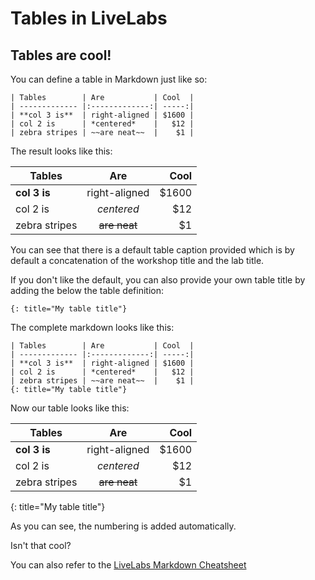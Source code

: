 # Tables in LiveLabs

## Tables are cool!

You can define a table in Markdown just like so:

```
| Tables        | Are           | Cool  |
| ------------- |:-------------:| -----:|
| **col 3 is**  | right-aligned | $1600 |
| col 2 is      | *centered*    |   $12 |
| zebra stripes | ~~are neat~~  |    $1 |
```
The result looks like this:

| Tables        | Are           | Cool  |
| ------------- |:-------------:| -----:|
| **col 3 is**  | right-aligned | $1600 |
| col 2 is      | *centered*    |   $12 |
| zebra stripes | ~~are neat~~  |    $1 |

You can see that there is a default table caption provided which is by default a concatenation of the workshop title and the lab title.

If you don't like the default, you can also provide your own table title by adding the below the table definition:

```
{: title="My table title"}
```

The complete markdown looks like this:

```
| Tables        | Are           | Cool  |
| ------------- |:-------------:| -----:|
| **col 3 is**  | right-aligned | $1600 |
| col 2 is      | *centered*    |   $12 |
| zebra stripes | ~~are neat~~  |    $1 |
{: title="My table title"}
```

Now our table looks like this:

| Tables        | Are           | Cool  |
| ------------- |:-------------:| -----:|
| **col 3 is**  | right-aligned | $1600 |
| col 2 is      | *centered*    |   $12 |
| zebra stripes | ~~are neat~~  |    $1 |
{: title="My table title"}

As you can see, the numbering is added automatically.

Isn't that cool?

You can also refer to the [LiveLabs Markdown Cheatsheet](https://objectstorage.us-ashburn-1.oraclecloud.com/p/MKKRgodQ0WIIgL_R3QCgCRWCg30g22bXgxCdMk3YeKClB1238ZJXdau_Jsri0nzP/n/c4u04/b/qa-form/o/LiveLabs_MD_Cheat_Sheet.pdf)